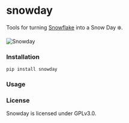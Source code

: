 # snowday

Tools for turning [Snowflake](https://www.snowflake.com/) into a Snow Day ❄️.


![Snowday](snowday.png)


### Installation

```
pip install snowday
```


### Usage



### License

Snowday is licensed under GPLv3.0.
